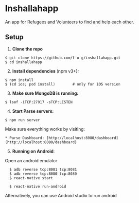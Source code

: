 # Inshallahapp

An app for Refugees and Volunteers to find and help each other.

## Setup

1. **Clone the repo**

  ```
  $ git clone https://github.com/f-o-g/inshallahapp.git
  $ cd inshallahapp
  ```

2. **Install dependencies** (npm v3+):

  ```
  $ npm install
  $ (cd ios; pod install)        # only for iOS version
  ```

3. **Make sure MongoDB is running:**

  ```
  $ lsof -iTCP:27017 -sTCP:LISTEN
  ```

4. **Start Parse servers:**

  ```
  $ npm run server
  ```

  Make sure everything works by visiting:

    * Parse Dashboard: [http://localhost:8080/dashboard](http://localhost:8080/dashboard)


5. **Running on Android**:

  Open an android emulator

  ```
    $ adb reverse tcp:8081 tcp:8081
    $ adb reverse tcp:8080 tcp:8080
    $ react-native start
  ```

  ```
    $ react-native run-android
  ```

  Alternatively, you can use Android studio to run android